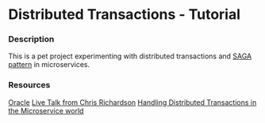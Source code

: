 # Distributed Transactions - Tutorial

### Description

This is a pet project experimenting with distributed transactions and [SAGA pattern](https://microservices.io/patterns/data/saga.html) in microservices.

### Resources

[Oracle](https://docs.oracle.com/cd/A87860_01/doc/server.817/a76960/ds_txns.htm#7755)
[Live Talk from Chris Richardson](https://www.youtube.com/watch?v=kyNL7yCvQQc)
[Handling Distributed Transactions in the Microservice world](https://medium.com/swlh/handling-transactions-in-the-microservice-world-c77b275813e0)
